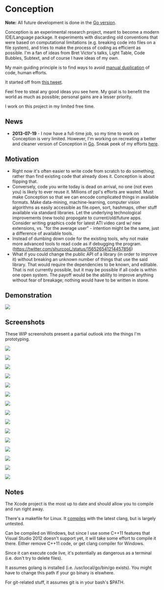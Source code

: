 Conception
==========

**Note:** All future development is done in the [Go version](https://github.com/shurcooL/Conception-go#conception-go-).

Conception is an experimental research project, meant to become a modern IDE/Language package. It experiments with discarding old conventions that were based on computational limitations (e.g. breaking code into files on a file system), and tries to make the process of coding as efficient as possible. I'm a fan of ideas from Bret Victor's talks, Light Table, Code Bubbles, Subtext, and of course I have ideas of my own.

My main guiding principle is to find ways to avoid [manual duplication](http://en.wikipedia.org/wiki/Don't_repeat_yourself) of code, human efforts.

It started off from [this tweet](https://twitter.com/shurcooL/status/173110768726839296).

Feel free to steal any good ideas you see here. My goal is to benefit the world as much as possible; personal gains are a lesser priority.

I work on this project in my limited free time.

News
----

- **2013-07-19** - I now have a full-time job, so my time to work on Conception is very limited. However, I'm working on recreating a better and cleaner version of Conception in [Go](http://golang.org/). Sneak peek of my efforts [here](https://github.com/shurcooL/Conception-go/commits/master).

Motivation
----------

- Right now it's often easier to write code from scratch to do something, rather than find existing code that already does it. Conception is about flipping that.
- Conversely, code you write today is dead on arrival, no one (not even you) is likely to ever reuse it. Millions of ppl's efforts are wasted. Must make Conception so that we can encode complicated things in available formats. Make data-mining, machine-learning, computer vision algorithms as easily accessible as file.open, sort, hashmaps, other stuff available via standard libraries. Let the underlying technological improvements (new tools) propogate to current/old/future apps. Consider writing graphics code for latest ATI video card w/ new extensions, vs. "for the average user" - intention might be the same, just a difference of available tools.
- Instead of dumbing down code for the existing tools, why not make more advanced tools to read code as if debugging the program. (https://twitter.com/shurcooL/status/156526541214457856)
- What if you could change the public API of a library (in order to improve it) without breaking an unknown number of things that use the said library. That would require the dependencies to be known, and editable. That is not currently possible, but it may be possible if all code is within one open system. The payoff would be the ability to improve anything without fear of breakage; nothing would have to be written in stone.

Demonstration
-------------

[![](https://dmitri.shuralyov.com/projects/Conception/images/Video%20Demo.png)](http://www.youtube.com/watch?v=DNJ7HqlV55k)

Screenshots
-----------

These WIP screenshots present a partial outlook into the things I'm prototyping.

![](https://dmitri.shuralyov.com/projects/Conception/images/2013-04-02_1406%20Godoc%20Widget.png)

![](https://dmitri.shuralyov.com/projects/Conception/images/minor-milestones/2013-02-19%202144%20Diff%20and%20Connections.png)

![](https://dmitri.shuralyov.com/projects/Conception/videos/LiveCodeWidget.gif)

![](https://dmitri.shuralyov.com/projects/Conception/images/2013-03-20_2356%20First%20Gist%20Created%20%26%20Cloned%20from%20Conception.png)

![](https://dmitri.shuralyov.com/projects/Conception/images/minor-milestones/2013-02-24%201302%20Second-order%20Diff.png)

![](https://dmitri.shuralyov.com/projects/Conception/images/minor-milestones/2013-02-27_1926%20TDD%20Workflow.png)

![](https://dmitri.shuralyov.com/projects/Conception/images/Two%20Programs.png)

![](https://dmitri.shuralyov.com/projects/Conception/images/minor-milestones/2013-03-29_0134%20High%20level%20highlighting%20for%20zoomed%20out%20view.png)

![](https://dmitri.shuralyov.com/projects/Conception/images/minor-milestones/2013-04-03_2242%20Display%20currently%20available%20shortcuts.png)

![](https://dmitri.shuralyov.com/projects/Conception/images/minor-milestones/2013-03-03_0113%20Inline%20Errors.png)

![](https://dmitri.shuralyov.com/projects/Conception/images/Autocompletions%201.png)

![](https://dmitri.shuralyov.com/projects/Conception/images/Go%20Live%20Editor%201.png)

![](https://dmitri.shuralyov.com/projects/Conception/images/Scrolling%20Motion%20Blur%201.png)

![](https://dmitri.shuralyov.com/projects/Conception/images/List%201.png)

![](https://dmitri.shuralyov.com/projects/Conception/images/Screen%20Shot%202012-10-17%20at%201.43.55%20PM.png)

Notes
-----

The Xcode project is the most up to date and should allow you to compile and run right away.

There's a makefile for Linux. It [compiles](https://dmitri.shuralyov.com/projects/Conception/images/Conception%20on%20Linux.png) with the latest clang, but is largely untested.

Can be compiled on Windows, but since I use some C++11 features that Visual Studio 2012 doesn't support yet, it will take some effort to compile it there. Either remove C++11 code, or get clang compiler for Windows.

Since it can execute code live, it's potentially as dangerous as a terminal (i.e. don't try to delete files).

It assumes golang is installed (i.e. /usr/local/go/bin/go exists). You might have to change this path if your go binary is elswhere.

For git-related stuff, it assumes git is in your bash's $PATH.
